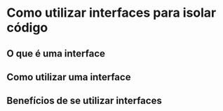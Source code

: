 # Como utilizar interfaces para isolar código

## O que é uma interface

## Como utilizar uma interface

## Benefícios de se utilizar interfaces